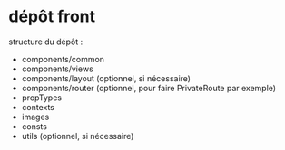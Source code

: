 # dépôt front

structure du dépôt :
- components/common
- components/views
- components/layout (optionnel, si nécessaire)
- components/router (optionnel, pour faire PrivateRoute par exemple)
- propTypes
- contexts
- images
- consts
- utils (optionnel, si nécessaire)

